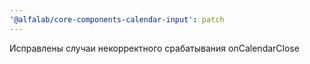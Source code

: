 ```yaml
---
'@alfalab/core-components-calendar-input': patch
---
```


Исправлены случаи некорректного срабатывания onCalendarClose
